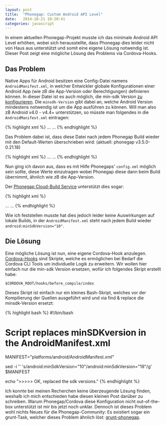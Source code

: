 ```yaml
---
layout: post
title:  "Phonegap: Custom Android API Level"
date:   2014-10-21 10:20:41
categories: javascript
---
```


In einem aktuellen Phonegap-Projekt musste ich das minimale Android API Level erhöhen, wobei sich herausstellte, dass Phonegap dies leider nicht von Haus aus unterstützt und somit eine eigene Lösung notwendig ist. Dieser Post zeigt eine mögliche Lösung des Problems via Cordova-Hooks.

## Das Problem ##

Native Apps für Android besitzen eine Config-Datei namens `AndroidManifest.xml`, in welcher Entwickler globale Konfigurationen einer Android App (wie zB die App-Version oder Berechtigungen) definieren können. In dieser Datei ist es auch möglich, die min-sdk Version [zu konfigurieren](http://developer.android.com/guide/topics/manifest/uses-sdk-element.html). Die `minsdk-Version` gibt dabei an, welche Android Version mindestens notwendig ist um die App ausführen zu können. Will man also zB Android v4.0 - v4.4+ unterstützen, so müsste man folgendes in die `AndroidManifest.xml` eintragen:

{% highlight xml %}
...
<uses-sdk android:minSdkVersion="15" android:targetSdkVersion="19" />
...
{% endhighlight %}

Das Problem dabei ist, dass diese Datei nach jedem Phonegap Build wieder mit den Default-Werten überschrieben wird: (aktuell: phonegap v3.5.0-0.21.18)

{% highlight xml %}
...
<uses-sdk android:minSdkVersion="10" android:targetSdkVersion="19" />
...
{% endhighlight %}

Nun ging ich davon aus, dass es mit Hilfe Phonegaps' `config.xml` möglich sein sollte, diese Werte einzutragen wobei Phonegap diese dann beim Build übernimmt, ähnlich wie zB die App-Version.

Der [Phonegap Cloud-Build Service](https://build.phonegap.com/) unterstützt dies sogar:

{% highlight xml %}
<!-- config.xml -->
...
<preference name="android-minSdkVersion" value="19" />
<preference name="android-targetSdkVersion" value="19" />
...
{% endhighlight %}

Wie ich feststellen musste hat dies jedoch leider keine Auswirkungen auf lokale Builds, in der `AndroidManifest.xml` steht nach jedem Build wieder `android:minSdkVersion="10"`.


## Die Lösung ##

Eine mögliche Lösung ist nun, eine eigene Cordova-Hook anzulegen. [Cordova-Hooks](https://github.com/apache/cordova-lib/blob/master/cordova-lib/templates/hooks-README.md) sind Skripte, welche es ermöglichen bei Bedarf die Cordova CLI Tools um individuelle Logik zu erweitern. Wir wollen hier einfach nur die min-sdk Version ersetzen, wofür ich folgendes Skript erstellt habe:

`$CORDOVA_ROOT/hooks/before_compile/index`

Dieses Skript ist einfach nur ein kleines Bash-Skript, welches vor der Kompilierung der Quellen ausgeführt wird und via find & replace die minsdk-Version ersetzt:

{% highlight bash %}
#!/bin/bash
# Script replaces minSDKversion in the AndroidManifest.xml

MANIFEST="platforms/android/AndroidManifest.xml"

sed -i '' 's/android:minSdkVersion="10"/android:minSdkVersion="19"/g' $MANIFEST

echo ">>>>> OK, replaced the sdk versions."
{% endhighlight %}

Ich konnte bei meinen Recherchen keine überzeugende Lösung finden, weshalb ich mich entschieden habe diesen kleinen Post darüber zu schreiben. Warum Phonegap/Cordova diese Konfiguration nicht out-of-the-box unterstützt ist mir bis jetzt noch unklar. Dennoch ist dieses Problem wohl nichts Neues für die Phonegap-Community: Es existiert sogar ein grunt-Task, welcher dieses Problem ähnlich löst: [grunt-phonegap](https://github.com/logankoester/grunt-phonegap).
